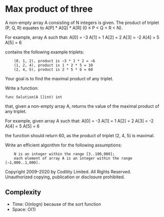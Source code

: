 # Max product of three

A non-empty array A consisting of N integers is given. The product of triplet (P, Q, R) equates to A[P] * A[Q] * A[R] (0 ≤ P < Q < R < N).

For example, array A such that:
  A[0] = -3
  A[1] = 1
  A[2] = 2
  A[3] = -2
  A[4] = 5
  A[5] = 6

contains the following example triplets:

        (0, 1, 2), product is −3 * 1 * 2 = −6
        (1, 2, 4), product is 1 * 2 * 5 = 10
        (2, 4, 5), product is 2 * 5 * 6 = 60

Your goal is to find the maximal product of any triplet.

Write a function:

    func Solution(A []int) int

that, given a non-empty array A, returns the value of the maximal product of any triplet.

For example, given array A such that:
  A[0] = -3
  A[1] = 1
  A[2] = 2
  A[3] = -2
  A[4] = 5
  A[5] = 6

the function should return 60, as the product of triplet (2, 4, 5) is maximal.

Write an efficient algorithm for the following assumptions:

        N is an integer within the range [3..100,000];
        each element of array A is an integer within the range [−1,000..1,000].

Copyright 2009–2020 by Codility Limited. All Rights Reserved. Unauthorized copying, publication or disclosure prohibited. 

## Complexity

- Time: O(nlogn) because of the sort function
- Space: O(1)